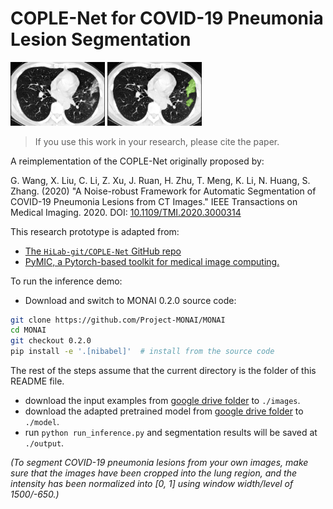 # COPLE-Net for COVID-19 Pneumonia Lesion Segmentation

<p>
<img src="./fig/img.png" width="30%" alt='lung-ct'>
<img src="./fig/seg.png" width="30%" alt='lung-ct-seg'>
</p>


> If you use this work in your research, please cite the paper.

A reimplementation of the COPLE-Net originally proposed by:

G. Wang, X. Liu, C. Li, Z. Xu, J. Ruan, H. Zhu, T. Meng, K. Li, N. Huang, S. Zhang. (2020)
"A Noise-robust Framework for Automatic Segmentation of COVID-19 Pneumonia Lesions from CT Images."
IEEE Transactions on Medical Imaging. 2020. DOI: [10.1109/TMI.2020.3000314](https://doi.org/10.1109/TMI.2020.3000314)


This research prototype is adapted from:
- [The `HiLab-git/COPLE-Net` GitHub repo](https://github.com/HiLab-git/COPLE-Net/)
- [PyMIC, a Pytorch-based toolkit for medical image computing.](https://github.com/HiLab-git/PyMIC)

To run the inference demo:

- Download and switch to MONAI 0.2.0 source code:
```bash
git clone https://github.com/Project-MONAI/MONAI
cd MONAI
git checkout 0.2.0
pip install -e '.[nibabel]'  # install from the source code
```
The rest of the steps assume that the current directory is the folder of this README file.
- download the input examples from [google drive folder](https://drive.google.com/drive/folders/1pIoSSc4Iq8R9_xXo0NzaOhIHZ3-PqqDC) to `./images`.
- download the adapted pretrained model from [google drive folder](https://drive.google.com/drive/folders/1HXlYJGvTF3gNGOL0UFBeHVoA6Vh_GqEw) to `./model`.
- run `python run_inference.py` and segmentation results will be saved at `./output`.

_(To segment COVID-19 pneumonia lesions from your own images, make sure that the images have been cropped into the lung region,
 and the intensity has been normalized into [0, 1] using window width/level of 1500/-650.)_

